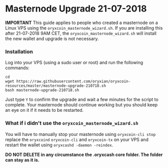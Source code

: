 # Masternode Upgrade 21-07-2018

**IMPORTANT** This guide applies to people who created a masternode on a Linux VPS using the `oryxcoin_masternode_wizard.sh`. If you are installing this after 21-07-2018 9AM CET, the `oryxcoin_masternode_wizard.sh` will install the new wallet and upgrade is not necessary.

### Installation
Log into your VPS (using a sudo user or root) and run the following commands:

````
cd
wget https://raw.githubusercontent.com/oryxian/oryxcoin-resources/master/masternode-upgrade-210718.sh
bash masternode-upgrade-210718.sh
````

Just type `Y` to confirm the upgrade and wait a few minutes for the script to complete. Your masternode should continue working but you should keep an eye on it if it needs to be restarted.

### What if i didn't use the `oryxcoin_masternode_wizard.sh`

You will have to manually stop your masternode using `oryxcoin-cli stop` replace the `oryxcoind` `oryxcoin-cli` and `oryxcoin-tx` on your VPS and restart the wallet using `oryxcashd -daemon -reindex`.

**DO NOT DELETE in any circumstance the .oryxcash core folder. The folder can stay as it is.**
